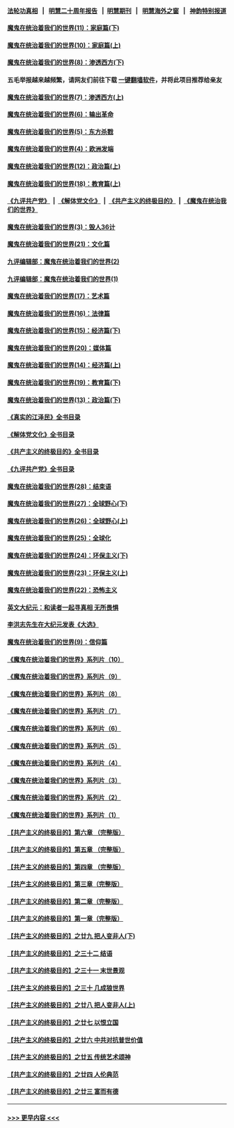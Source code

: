 #### [法轮功真相](https://github.com/gfw-breaker/truth/blob/master/README.md?t=0) &nbsp;&nbsp;|&nbsp;&nbsp; [明慧二十周年报告](https://github.com/gfw-breaker/mh-reports/blob/master/README.md?t=0) &nbsp;&nbsp;|&nbsp;&nbsp;[明慧期刊](https://github.com/gfw-breaker/mh-qikan) &nbsp;&nbsp;|&nbsp;&nbsp; [明慧海外之窗](https://github.com/gfw-breaker/mh-news/blob/master/README.md?t=0) &nbsp;&nbsp;|&nbsp;&nbsp; [神韵特别报道](https://github.com/gfw-breaker/mh-news/blob/master/shenyun.md?t=0)
#### [魔鬼在统治着我们的世界(11)：家庭篇(下)](../pages/nsc422/n10440961.md?t=12020601) 
#### [魔鬼在统治着我们的世界(10)：家庭篇(上)](../pages/nsc422/n10435448.md?t=12020601) 
#### [魔鬼在统治着我们的世界(8)：渗透西方(下)](../pages/nsc422/n10429603.md?t=12020601) 
#### 五毛举报越来越频繁，请网友们前往下载 [一键翻墙软件](https://github.com/gfw-breaker/ssr-accounts)，并将此项目推荐给亲友
#### [魔鬼在统治着我们的世界(7)：渗透西方(上)](../pages/nsc422/n10426013.md?t=12020601) 
#### [魔鬼在统治着我们的世界(6)：输出革命](../pages/nsc422/n10421536.md?t=12020601) 
#### [魔鬼在统治着我们的世界(5)：东方杀戮](../pages/nsc422/n10417707.md?t=12020601) 
#### [魔鬼在统治着我们的世界(4)：欧洲发端](../pages/nsc422/n10414890.md?t=12020601) 
#### [魔鬼在统治着我们的世界(12)：政治篇(上)](../pages/nsc422/n10444576.md?t=12020601) 
#### [魔鬼在统治着我们的世界(18)：教育篇(上)](../pages/nsc422/n10526970.md?t=12020601) 
#### [《九评共产党》](https://github.com/begood0513/9ping.md/blob/master/README.md) &nbsp;|&nbsp; [《解体党文化》](../../../../jtdwh.md/blob/master/README.md)  &nbsp;|&nbsp; [《共产主义的终极目的》](../../../../gczydzjmd.md/blob/master/README.md) &nbsp;|&nbsp; [《魔鬼在统治我们的世界》](../../../../mgztzwmdsj.md/blob/master/README.md) 
#### [魔鬼在统治着我们的世界(3)：毁人36计](../pages/nsc422/n10411583.md?t=12020601) 
#### [魔鬼在统治着我们的世界(21)：文化篇](../pages/nsc422/n10597706.md?t=12020601) 
#### [九评编辑部：魔鬼在统治着我们的世界(2)](../pages/nsc422/n10410036.md?t=12020601) 
#### [九评编辑部：魔鬼在统治着我们的世界(1)](../pages/nsc422/n10406825.md?t=12020601) 
#### [魔鬼在统治着我们的世界(17)：艺术篇](../pages/nsc422/n10499093.md?t=12020601) 
#### [魔鬼在统治着我们的世界(16)：法律篇](../pages/nsc422/n10485969.md?t=12020601) 
#### [魔鬼在统治着我们的世界(15)：经济篇(下)](../pages/nsc422/n10469975.md?t=12020601) 
#### [魔鬼在统治着我们的世界(20)：媒体篇](../pages/nsc422/n10586579.md?t=12020601) 
#### [魔鬼在统治着我们的世界(14)：经济篇(上)](../pages/nsc422/n10457370.md?t=12020601) 
#### [魔鬼在统治着我们的世界(19)：教育篇(下)](../pages/nsc422/n10564808.md?t=12020601) 
#### [魔鬼在统治着我们的世界(13)：政治篇(下)](../pages/nsc422/n10448270.md?t=12020601) 
#### [《真实的江泽民》全书目录](../pages/nsc422/n13721399.md?t=12020601) 
#### [《解体党文化》全书目录](../pages/nsc422/n13721157.md?t=12020601) 
#### [《共产主义的终极目的》全书目录](../pages/nsc422/n13721048.md?t=12020601) 
#### [《九评共产党》全书目录](../pages/nsc422/n13708085.md?t=12020601) 
#### [魔鬼在统治着我们的世界(28)：结束语](../pages/nsc422/n10936246.md?t=12020601) 
#### [魔鬼在统治着我们的世界(27)：全球野心(下)](../pages/nsc422/n10928319.md?t=12020601) 
#### [魔鬼在统治着我们的世界(26)：全球野心(上)](../pages/nsc422/n10900318.md?t=12020601) 
#### [魔鬼在统治着我们的世界(25)：全球化](../pages/nsc422/n10788205.md?t=12020601) 
#### [魔鬼在统治着我们的世界(24)：环保主义(下)](../pages/nsc422/n10695307.md?t=12020601) 
#### [魔鬼在统治着我们的世界(23)：环保主义(上)](../pages/nsc422/n10688613.md?t=12020601) 
#### [魔鬼在统治着我们的世界(22)：恐怖主义](../pages/nsc422/n10614727.md?t=12020601) 
#### [英文大纪元：和读者一起寻真相 无所畏惧](../pages/nsc422/n12542027.md?t=12020601) 
#### [李洪志先生在大纪元发表《大选》](../pages/nsc422/n12534746.md?t=12020601) 
#### [魔鬼在统治着我们的世界(9)：信仰篇](../pages/nsc422/n10432159.md?t=12020601) 
#### [《魔鬼在统治着我们的世界》系列片（10）](../pages/nsc422/n12292670.md?t=12020601) 
#### [《魔鬼在统治着我们的世界》系列片（9）](../pages/nsc422/n12290859.md?t=12020601) 
#### [《魔鬼在统治着我们的世界》系列片（8）](../pages/nsc422/n12287445.md?t=12020601) 
#### [《魔鬼在统治着我们的世界》系列片（7）](../pages/nsc422/n12283425.md?t=12020601) 
#### [《魔鬼在统治着我们的世界》系列片（6）](../pages/nsc422/n12282314.md?t=12020601) 
#### [《魔鬼在统治着我们的世界》系列片（5）](../pages/nsc422/n12281419.md?t=12020601) 
#### [《魔鬼在统治着我们的世界》系列片（4）](../pages/nsc422/n12274024.md?t=12020601) 
#### [《魔鬼在统治着我们的世界》系列片（3）](../pages/nsc422/n12271322.md?t=12020601) 
#### [《魔鬼在统治着我们的世界》系列片（2）](../pages/nsc422/n12269049.md?t=12020601) 
#### [《魔鬼在统治着我们的世界》系列片（1）](../pages/nsc422/n12267575.md?t=12020601) 
#### [【共产主义的终极目的】第六章 （完整版）](../pages/nsc422/n11428913.md?t=12020601) 
#### [【共产主义的终极目的】第五章 （完整版）](../pages/nsc422/n11428912.md?t=12020601) 
#### [【共产主义的终极目的】第四章 （完整版）](../pages/nsc422/n11428907.md?t=12020601) 
#### [【共产主义的终极目的】第三章（完整版）](../pages/nsc422/n11428848.md?t=12020601) 
#### [【共产主义的终极目的】第二章（完整版）](../pages/nsc422/n11428831.md?t=12020601) 
#### [【共产主义的终极目的】第一章（完整版）](../pages/nsc422/n11417651.md?t=12020601) 
#### [【共产主义的终极目的】之廿九 把人变非人(下)](../pages/nsc422/n11344140.md?t=12020601) 
#### [【共产主义的终极目的】之三十二 结语](../pages/nsc422/n11360535.md?t=12020601) 
#### [【共产主义的终极目的】之三十一 末世景观](../pages/nsc422/n11351129.md?t=12020601) 
#### [【共产主义的终极目的】之三十 几成狼世界](../pages/nsc422/n11348280.md?t=12020601) 
#### [【共产主义的终极目的】之廿八 把人变非人(上)](../pages/nsc422/n11340492.md?t=12020601) 
#### [【共产主义的终极目的】之廿七 以恨立国](../pages/nsc422/n11336944.md?t=12020601) 
#### [【共产主义的终极目的】之廿六 中共对抗普世价值](../pages/nsc422/n11324785.md?t=12020601) 
#### [【共产主义的终极目的】之廿五 传统艺术颂神](../pages/nsc422/n11296396.md?t=12020601) 
#### [【共产主义的终极目的】之廿四 人伦典范](../pages/nsc422/n11296397.md?t=12020601) 
#### [【共产主义的终极目的】之廿三 富而有德](../pages/nsc422/n11283598.md?t=12020601) 

----
#### [ >>> 更早内容 <<< ](../indexes/nsc422-earlier.md)

